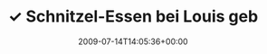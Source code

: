 ---
retweeted: false
source: <a href="http://twitter.com" rel="nofollow">Twitter Web Client</a>
entities:
  hashtags:
  - text: berlin
    indices:
    - '37'
    - '44'
  - text: wg
    indices:
    - '45'
    - '48'
  symbols: []
  user_mentions: []
  urls: []
display_text_range:
- '0'
- '48'
favorite_count: '0'
id_str: '2632487350'
truncated: false
retweet_count: '0'
id: '2632487350'
created_at: Tue Jul 14 14:05:36 +0000 2009
favorited: false
full_text: "✓ Schnitzel-Essen bei Louis gebucht. #berlin #wg"
lang: de
tags:
- berlin
- wg
- pesos:twitter
date: '2009-07-14T14:05:36+00:00'
src: https://twitter.com/bascht/status/2632487350
original_url: https://twitter.com/bascht/status/2632487350
type: twitter_tweet
text: "✓ Schnitzel-Essen bei Louis gebucht. #berlin #wg"
title: "✓ Schnitzel-Essen bei Louis geb"

---
